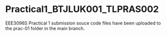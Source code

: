 # Practical1_BTJLUK001_TLPRAS002
EEE3096S Practical 1 submission
souce code files have been uploaded to the prac-01 folder in the main branch.
